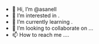 - 👋 Hi, I’m @asanell 
- 👀 I’m interested in .
- 🌱 I’m currently learning .
- 💞️ I’m looking to collaborate on ...
- 📫 How to reach me ....

<!---
asanell/asanell is a ✨ special ✨ repository because its `README.md` (this file) appears on your GitHub profile.
You can click the Preview link to take a look at your changes.
--->

